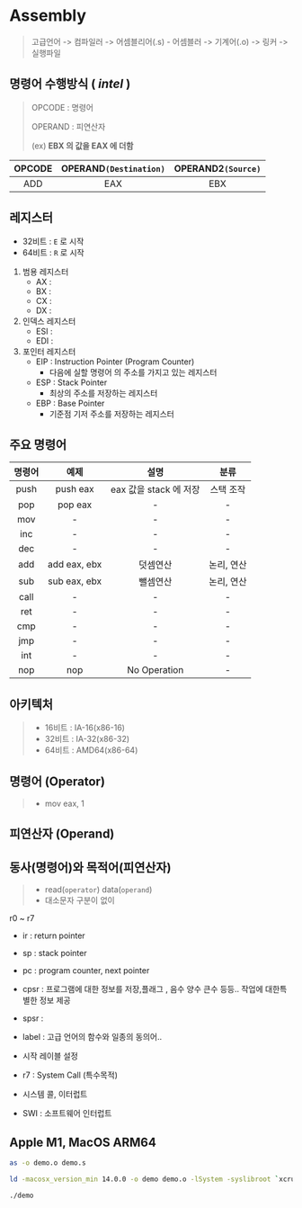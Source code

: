 # Assembly

> 고급언어 -> 컴파일러 -> 어셈블리어(.s) - 어셈블러 -> 기계어(.o) -> 링커 -> 실행파일

## 명령어 수행방식 ( *intel* )

> OPCODE : 명령어
>
> OPERAND : 피연산자
>
> (ex) **EBX 의 값을 EAX 에 더함**
>
| OPCODE | OPERAND`(Destination)` | OPERAND2`(Source)` |
| :----: | :--------------------: | :----------------: |
|  ADD   |          EAX           |        EBX         |

## 레지스터

>
- 32비트 : `E` 로 시작
- 64비트 : `R` 로 시작

1. 범용 레지스터
    - AX :
    - BX :
    - CX :
    - DX :
2. 인덱스 레지스터
    - ESI :
    - EDI :
3. 포인터 레지스터
    - EIP : Instruction Pointer (Program Counter)
      - 다음에 실할 명령어 의 주소를 가지고 있는 레지스터
    - ESP : Stack Pointer
      - 최상의 주소를 저장하는 레지스터
    - EBP : Base Pointer
      - 기준점 기저 주소를 저장하는 레지스터

## 주요 명령어

| 명령어 |     예제     |          설명          |    분류    |
| :----: | :----------: | :--------------------: | :--------: |
|  push  |   push eax   | eax 값을 stack 에 저장 | 스택 조작  |
|  pop   |   pop eax    |           -            |     -      |
|  mov   |      -       |           -            |     -      |
|  inc   |      -       |           -            |     -      |
|  dec   |      -       |           -            |     -      |
|  add   | add eax, ebx |        덧셈연산        | 논리, 연산 |
|  sub   | sub eax, ebx |        뺄셈연산        | 논리, 연산 |
|  call  |      -       |           -            |     -      |
|  ret   |      -       |           -            |     -      |
|  cmp   |      -       |           -            |     -      |
|  jmp   |      -       |           -            |     -      |
|  int   |      -       |           -            |     -      |
|  nop   |     nop      |      No Operation      |     -      |

## 아키텍처

>- 16비트 : IA-16(x86-16)
>- 32비트 : IA-32(x86-32)
>- 64비트 : AMD64(x86-64)

## 명령어 (Operator)

>- mov eax, 1

## 피연산자 (Operand)

## 동사(명령어)와 목적어(피연산자)

>- read(`operator`) data(`operand`)
>- 대소문자 구분이 없이

r0 ~ r7

- ir : return pointer
- sp : stack pointer
- pc : program counter, next pointer
- cpsr : 프로그램에 대한 정보를 저장,플래그 , 음수 양수 큰수 등등.. 작업에 대한특별한 정보 제공
- spsr :

- label : 고급 언어의 함수와 일종의 동의어..
- 시작 레이블 설정
- r7 : System Call (특수목적)
- 시스템 콜, 이터럽트
- SWI : 소프트웨어 인터럽트

## Apple M1, MacOS ARM64

```bash
as -o demo.o demo.s

ld -macosx_version_min 14.0.0 -o demo demo.o -lSystem -syslibroot `xcrun -sdk macosx --show-sdk-path` -e _start -arch arm64

./demo
```
